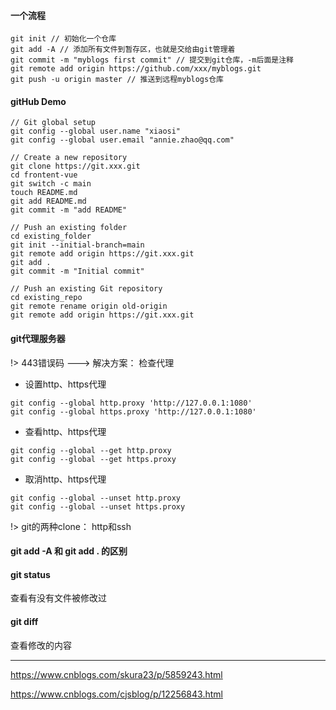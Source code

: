 #### 一个流程
    git init // 初始化一个仓库
    git add -A // 添加所有文件到暂存区，也就是交给由git管理着
    git commit -m "myblogs first commit" // 提交到git仓库，-m后面是注释
    git remote add origin https://github.com/xxx/myblogs.git
    git push -u origin master // 推送到远程myblogs仓库

#### gitHub Demo
    // Git global setup
    git config --global user.name "xiaosi"
    git config --global user.email "annie.zhao@qq.com"

    // Create a new repository
    git clone https://git.xxx.git
    cd frontent-vue
    git switch -c main
    touch README.md
    git add README.md
    git commit -m "add README"

    // Push an existing folder
    cd existing_folder
    git init --initial-branch=main
    git remote add origin https://git.xxx.git
    git add .
    git commit -m "Initial commit"

    // Push an existing Git repository
    cd existing_repo
    git remote rename origin old-origin
    git remote add origin https://git.xxx.git

#### git代理服务器

!> 443错误码 ---> 解决方案： 检查代理

* 设置http、https代理
```
git config --global http.proxy 'http://127.0.0.1:1080'
git config --global https.proxy 'http://127.0.0.1:1080'
```
* 查看http、https代理
```
git config --global --get http.proxy
git config --global --get https.proxy
```
* 取消http、https代理
```
git config --global --unset http.proxy
git config --global --unset https.proxy
```

!>  git的两种clone： http和ssh

#### git add -A 和 git add . 的区别

#### git status
  查看有没有文件被修改过

#### git diff
  查看修改的内容
  
---

https://www.cnblogs.com/skura23/p/5859243.html

https://www.cnblogs.com/cjsblog/p/12256843.html